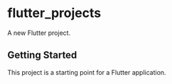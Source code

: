 # flutter_projects

A new Flutter project.

## Getting Started

This project is a starting point for a Flutter application.

